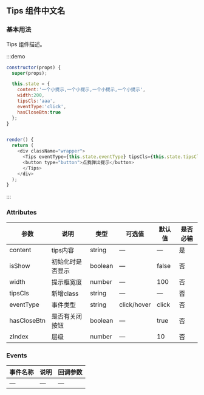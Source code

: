 ## Tips 组件中文名
### 基本用法

Tips 组件描述。

:::demo 

```js
constructor(props) {
  super(props);

  this.state = {
  	content:'一个小提示,一个小提示,一个小提示,一个小提示',
    width:200,
    tipsCls:'aaa',
    eventType:'click',
    hasCloseBtn:true
  };  
}


render() {    
  return (
    <div className="wrapper">
      <Tips eventType={this.state.eventType} tipsCls={this.state.tipsCls} content={this.state.content} visible={this.state.isShow} arrowLeft={this.state.arrowLeft} width={this.state.width} hasCloseBtn={this.state.hasCloseBtn}> 
      <button type="button">点我弹出提示</button>
      </Tips>
    </div>
  );
}
```
:::

### Attributes
| 参数        | 说明            | 类型      | 可选值       | 默认值  |  是否必输  |
|------------ |--------------   |---------- |-----------   |-------- | --------   |
| content     |tips内容         | string    | —            | —       | 是         |
| isShow      |初始化时是否显示 |boolean    | —            | false   | 否         |
| width       |提示框宽度       |number     | —            | 100     | 否         |
| tipsCls     |新增class        |string     | —            | —       | 否         |
| eventType   |事件类型         |string     | click/hover  | click   | 否         |
| hasCloseBtn |是否有关闭按钮   |boolean    | —            | true    | 否         |
| zIndex      |层级             |number     | —            | 10      | 否         |

### Events
| 事件名称   | 说明    | 回调参数      |
|---------- |-------- |---------- |
| — | —| — |

